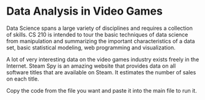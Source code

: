 # Data Analysis in Video Games

Data Science spans a large variety of disciplines and requires a collection of skills. CS 210 is intended to tour the basic techniques of data science from manipulation and summarizing the important characteristics of a data set, basic statistical modeling, web programming and visualization.

A lot of very interesting data on the video games industry exists freely in the Internet. Steam Spy is an amazing website that provides data on all software titles that are available on Steam. It estimates the number of sales on each title.

Copy the code from the file you want and paste it into the main file to run it.
